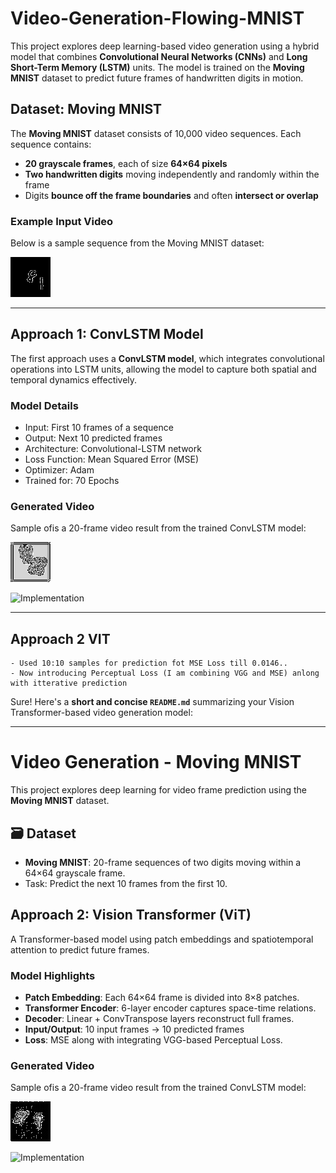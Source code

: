 # Video-Generation-Flowing-MNIST

This project explores deep learning-based video generation using a hybrid model that combines **Convolutional Neural Networks (CNNs)** and **Long Short-Term Memory (LSTM)** units. The model is trained on the **Moving MNIST** dataset to predict future frames of handwritten digits in motion.

## Dataset: Moving MNIST

The **Moving MNIST** dataset consists of 10,000 video sequences. Each sequence contains:

* **20 grayscale frames**, each of size **64×64 pixels**
* **Two handwritten digits** moving independently and randomly within the frame
* Digits **bounce off the frame boundaries** and often **intersect or overlap**

### Example Input Video

Below is a sample sequence from the Moving MNIST dataset:

![Moving MNIST Sample](datavisualization/moving_mnist_2.gif)

---

## Approach 1: ConvLSTM Model

The first approach uses a **ConvLSTM model**, which integrates convolutional operations into LSTM units, allowing the model to capture both spatial and temporal dynamics effectively.

### Model Details

* Input: First 10 frames of a sequence
* Output: Next 10 predicted frames
* Architecture: Convolutional-LSTM network
* Loss Function: Mean Squared Error (MSE)
* Optimizer: Adam
* Trained for: 70 Epochs

### Generated Video

Sample ofis a 20-frame video result from the trained ConvLSTM model:

![ConvLSTM Output](datavisualization/output-70-epochs.gif)

![Implementation](conv-lstm-model.ipynb)


---
## Approach 2 VIT
    - Used 10:10 samples for prediction fot MSE Loss till 0.0146..
    - Now introducing Perceptual Loss (I am combining VGG and MSE) anlong with itterative prediction

    
Sure! Here's a **short and concise `README.md`** summarizing your Vision Transformer-based video generation model:

---

# Video Generation - Moving MNIST

This project explores deep learning for video frame prediction using the **Moving MNIST** dataset.

## 🗃 Dataset

* **Moving MNIST**: 20-frame sequences of two digits moving within a 64×64 grayscale frame.
* Task: Predict the next 10 frames from the first 10.

## Approach 2: Vision Transformer (ViT)

A Transformer-based model using patch embeddings and spatiotemporal attention to predict future frames.

### Model Highlights

* **Patch Embedding**: Each 64×64 frame is divided into 8×8 patches.
* **Transformer Encoder**: 6-layer encoder captures space-time relations.
* **Decoder**: Linear + ConvTranspose layers reconstruct full frames.
* **Input/Output**: 10 input frames → 10 predicted frames
* **Loss**: MSE along with integrating VGG-based Perceptual Loss.


### Generated Video

Sample ofis a 20-frame video result from the trained ConvLSTM model:

![VIT based Architecture](datavisualization/model-2-200.gif)

![Implementation](vision-transformer-model-2.ipynb)